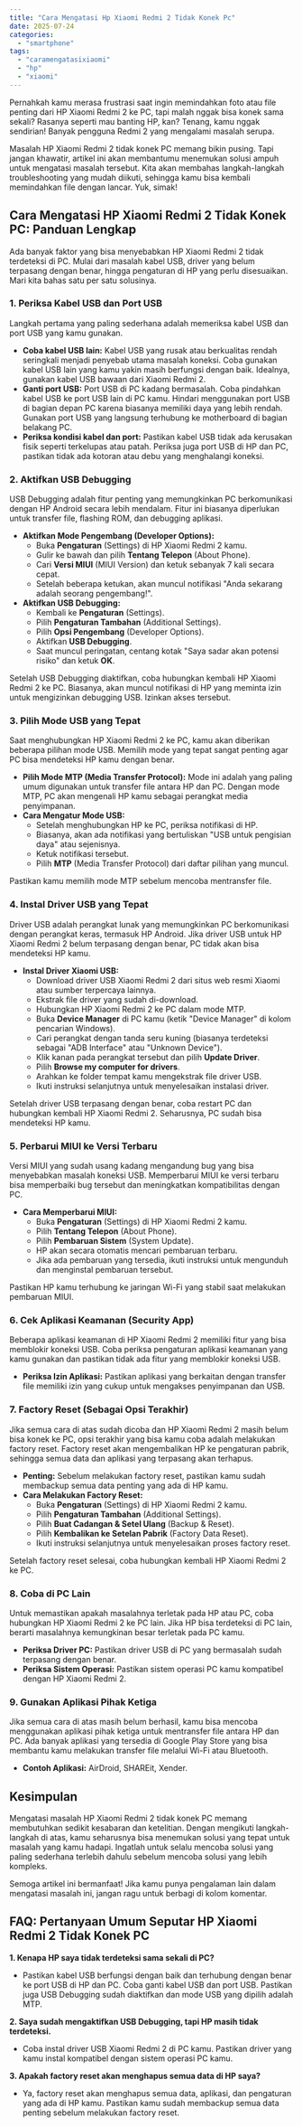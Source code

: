 ```yaml
---
title: "Cara Mengatasi Hp Xiaomi Redmi 2 Tidak Konek Pc"
date: 2025-07-24
categories: 
  - "smartphone"
tags: 
  - "caramengatasixiaomi"
  - "hp"
  - "xiaomi"
---
```


Pernahkah kamu merasa frustrasi saat ingin memindahkan foto atau file penting dari HP Xiaomi Redmi 2 ke PC, tapi malah nggak bisa konek sama sekali? Rasanya seperti mau banting HP, kan? Tenang, kamu nggak sendirian! Banyak pengguna Redmi 2 yang mengalami masalah serupa.

Masalah HP Xiaomi Redmi 2 tidak konek PC memang bikin pusing. Tapi jangan khawatir, artikel ini akan membantumu menemukan solusi ampuh untuk mengatasi masalah tersebut. Kita akan membahas langkah-langkah troubleshooting yang mudah diikuti, sehingga kamu bisa kembali memindahkan file dengan lancar. Yuk, simak!

## Cara Mengatasi HP Xiaomi Redmi 2 Tidak Konek PC: Panduan Lengkap

Ada banyak faktor yang bisa menyebabkan HP Xiaomi Redmi 2 tidak terdeteksi di PC. Mulai dari masalah kabel USB, driver yang belum terpasang dengan benar, hingga pengaturan di HP yang perlu disesuaikan. Mari kita bahas satu per satu solusinya.

### 1\. Periksa Kabel USB dan Port USB

Langkah pertama yang paling sederhana adalah memeriksa kabel USB dan port USB yang kamu gunakan.

- **Coba kabel USB lain:** Kabel USB yang rusak atau berkualitas rendah seringkali menjadi penyebab utama masalah koneksi. Coba gunakan kabel USB lain yang kamu yakin masih berfungsi dengan baik. Idealnya, gunakan kabel USB bawaan dari Xiaomi Redmi 2.
- **Ganti port USB:** Port USB di PC kadang bermasalah. Coba pindahkan kabel USB ke port USB lain di PC kamu. Hindari menggunakan port USB di bagian depan PC karena biasanya memiliki daya yang lebih rendah. Gunakan port USB yang langsung terhubung ke motherboard di bagian belakang PC.
- **Periksa kondisi kabel dan port:** Pastikan kabel USB tidak ada kerusakan fisik seperti terkelupas atau patah. Periksa juga port USB di HP dan PC, pastikan tidak ada kotoran atau debu yang menghalangi koneksi.

### 2\. Aktifkan USB Debugging

USB Debugging adalah fitur penting yang memungkinkan PC berkomunikasi dengan HP Android secara lebih mendalam. Fitur ini biasanya diperlukan untuk transfer file, flashing ROM, dan debugging aplikasi.

- **Aktifkan Mode Pengembang (Developer Options):**
    - Buka **Pengaturan** (Settings) di HP Xiaomi Redmi 2 kamu.
    - Gulir ke bawah dan pilih **Tentang Telepon** (About Phone).
    - Cari **Versi MIUI** (MIUI Version) dan ketuk sebanyak 7 kali secara cepat.
    - Setelah beberapa ketukan, akan muncul notifikasi "Anda sekarang adalah seorang pengembang!".
- **Aktifkan USB Debugging:**
    - Kembali ke **Pengaturan** (Settings).
    - Pilih **Pengaturan Tambahan** (Additional Settings).
    - Pilih **Opsi Pengembang** (Developer Options).
    - Aktifkan **USB Debugging**.
    - Saat muncul peringatan, centang kotak "Saya sadar akan potensi risiko" dan ketuk **OK**.

Setelah USB Debugging diaktifkan, coba hubungkan kembali HP Xiaomi Redmi 2 ke PC. Biasanya, akan muncul notifikasi di HP yang meminta izin untuk mengizinkan debugging USB. Izinkan akses tersebut.

### 3\. Pilih Mode USB yang Tepat

Saat menghubungkan HP Xiaomi Redmi 2 ke PC, kamu akan diberikan beberapa pilihan mode USB. Memilih mode yang tepat sangat penting agar PC bisa mendeteksi HP kamu dengan benar.

- **Pilih Mode MTP (Media Transfer Protocol):** Mode ini adalah yang paling umum digunakan untuk transfer file antara HP dan PC. Dengan mode MTP, PC akan mengenali HP kamu sebagai perangkat media penyimpanan.
- **Cara Mengatur Mode USB:**
    - Setelah menghubungkan HP ke PC, periksa notifikasi di HP.
    - Biasanya, akan ada notifikasi yang bertuliskan "USB untuk pengisian daya" atau sejenisnya.
    - Ketuk notifikasi tersebut.
    - Pilih **MTP** (Media Transfer Protocol) dari daftar pilihan yang muncul.

Pastikan kamu memilih mode MTP sebelum mencoba mentransfer file.

### 4\. Instal Driver USB yang Tepat

Driver USB adalah perangkat lunak yang memungkinkan PC berkomunikasi dengan perangkat keras, termasuk HP Android. Jika driver USB untuk HP Xiaomi Redmi 2 belum terpasang dengan benar, PC tidak akan bisa mendeteksi HP kamu.

- **Instal Driver Xiaomi USB:**
    - Download driver USB Xiaomi Redmi 2 dari situs web resmi Xiaomi atau sumber terpercaya lainnya.
    - Ekstrak file driver yang sudah di-download.
    - Hubungkan HP Xiaomi Redmi 2 ke PC dalam mode MTP.
    - Buka **Device Manager** di PC kamu (ketik "Device Manager" di kolom pencarian Windows).
    - Cari perangkat dengan tanda seru kuning (biasanya terdeteksi sebagai "ADB Interface" atau "Unknown Device").
    - Klik kanan pada perangkat tersebut dan pilih **Update Driver**.
    - Pilih **Browse my computer for drivers**.
    - Arahkan ke folder tempat kamu mengekstrak file driver USB.
    - Ikuti instruksi selanjutnya untuk menyelesaikan instalasi driver.

Setelah driver USB terpasang dengan benar, coba restart PC dan hubungkan kembali HP Xiaomi Redmi 2. Seharusnya, PC sudah bisa mendeteksi HP kamu.

### 5\. Perbarui MIUI ke Versi Terbaru

Versi MIUI yang sudah usang kadang mengandung bug yang bisa menyebabkan masalah koneksi USB. Memperbarui MIUI ke versi terbaru bisa memperbaiki bug tersebut dan meningkatkan kompatibilitas dengan PC.

- **Cara Memperbarui MIUI:**
    - Buka **Pengaturan** (Settings) di HP Xiaomi Redmi 2 kamu.
    - Pilih **Tentang Telepon** (About Phone).
    - Pilih **Pembaruan Sistem** (System Update).
    - HP akan secara otomatis mencari pembaruan terbaru.
    - Jika ada pembaruan yang tersedia, ikuti instruksi untuk mengunduh dan menginstal pembaruan tersebut.

Pastikan HP kamu terhubung ke jaringan Wi-Fi yang stabil saat melakukan pembaruan MIUI.

### 6\. Cek Aplikasi Keamanan (Security App)

Beberapa aplikasi keamanan di HP Xiaomi Redmi 2 memiliki fitur yang bisa memblokir koneksi USB. Coba periksa pengaturan aplikasi keamanan yang kamu gunakan dan pastikan tidak ada fitur yang memblokir koneksi USB.

- **Periksa Izin Aplikasi:** Pastikan aplikasi yang berkaitan dengan transfer file memiliki izin yang cukup untuk mengakses penyimpanan dan USB.

### 7\. Factory Reset (Sebagai Opsi Terakhir)

Jika semua cara di atas sudah dicoba dan HP Xiaomi Redmi 2 masih belum bisa konek ke PC, opsi terakhir yang bisa kamu coba adalah melakukan factory reset. Factory reset akan mengembalikan HP ke pengaturan pabrik, sehingga semua data dan aplikasi yang terpasang akan terhapus.

- **Penting:** Sebelum melakukan factory reset, pastikan kamu sudah membackup semua data penting yang ada di HP kamu.
- **Cara Melakukan Factory Reset:**
    - Buka **Pengaturan** (Settings) di HP Xiaomi Redmi 2 kamu.
    - Pilih **Pengaturan Tambahan** (Additional Settings).
    - Pilih **Buat Cadangan & Setel Ulang** (Backup & Reset).
    - Pilih **Kembalikan ke Setelan Pabrik** (Factory Data Reset).
    - Ikuti instruksi selanjutnya untuk menyelesaikan proses factory reset.

Setelah factory reset selesai, coba hubungkan kembali HP Xiaomi Redmi 2 ke PC.

### 8\. Coba di PC Lain

Untuk memastikan apakah masalahnya terletak pada HP atau PC, coba hubungkan HP Xiaomi Redmi 2 ke PC lain. Jika HP bisa terdeteksi di PC lain, berarti masalahnya kemungkinan besar terletak pada PC kamu.

- **Periksa Driver PC:** Pastikan driver USB di PC yang bermasalah sudah terpasang dengan benar.
- **Periksa Sistem Operasi:** Pastikan sistem operasi PC kamu kompatibel dengan HP Xiaomi Redmi 2.

### 9\. Gunakan Aplikasi Pihak Ketiga

Jika semua cara di atas masih belum berhasil, kamu bisa mencoba menggunakan aplikasi pihak ketiga untuk mentransfer file antara HP dan PC. Ada banyak aplikasi yang tersedia di Google Play Store yang bisa membantu kamu melakukan transfer file melalui Wi-Fi atau Bluetooth.

- **Contoh Aplikasi:** AirDroid, SHAREit, Xender.

## Kesimpulan

Mengatasi masalah HP Xiaomi Redmi 2 tidak konek PC memang membutuhkan sedikit kesabaran dan ketelitian. Dengan mengikuti langkah-langkah di atas, kamu seharusnya bisa menemukan solusi yang tepat untuk masalah yang kamu hadapi. Ingatlah untuk selalu mencoba solusi yang paling sederhana terlebih dahulu sebelum mencoba solusi yang lebih kompleks.

Semoga artikel ini bermanfaat! Jika kamu punya pengalaman lain dalam mengatasi masalah ini, jangan ragu untuk berbagi di kolom komentar.

## FAQ: Pertanyaan Umum Seputar HP Xiaomi Redmi 2 Tidak Konek PC

**1\. Kenapa HP saya tidak terdeteksi sama sekali di PC?**

- Pastikan kabel USB berfungsi dengan baik dan terhubung dengan benar ke port USB di HP dan PC. Coba ganti kabel USB dan port USB. Pastikan juga USB Debugging sudah diaktifkan dan mode USB yang dipilih adalah MTP.

**2\. Saya sudah mengaktifkan USB Debugging, tapi HP masih tidak terdeteksi.**

- Coba instal driver USB Xiaomi Redmi 2 di PC kamu. Pastikan driver yang kamu instal kompatibel dengan sistem operasi PC kamu.

**3\. Apakah factory reset akan menghapus semua data di HP saya?**

- Ya, factory reset akan menghapus semua data, aplikasi, dan pengaturan yang ada di HP kamu. Pastikan kamu sudah membackup semua data penting sebelum melakukan factory reset.
